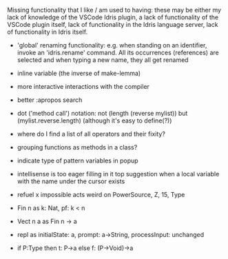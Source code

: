 Missing functionality that I like / am used to having: these may be either my lack of knowledge of the VSCode Idris plugin, a lack of functionality of the VSCode plugin itself, lack of functionality in the Idris language server, lack of functionality in Idris itself.
* 'global' renaming functionality: e.g. when standing on an identifier, invoke an 'idris.rename' command. All its occurrences (references) are selected and when typing a new name, they all get renamed
* inline variable (the inverse of make-lemma)
* more interactive interactions with the compiler
* better :apropos search
* dot ('method call') notation: not (length (reverse mylist)) but (mylist.reverse.length) (although it's easy to define(?))
* where do I find a list of all operators and their fixity?
* grouping functions as methods in a class?
* indicate type of pattern variables in popup
* intellisense is too eager filling in it top suggestion when a local variable with the name under the cursor exists

* refuel x impossible acts weird on PowerSource, Z, 15, Type


* Fin n as k: Nat, pf: k < n
* Vect n a as Fin n -> a
* repl as initialState: a, prompt: a->String, processInput: unchanged
* if P:Type then t: P->a else f: (P->Void)->a